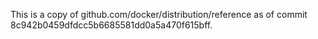 This is a copy of github.com/docker/distribution/reference as of commit 8c942b0459dfdcc5b6685581dd0a5a470f615bff.